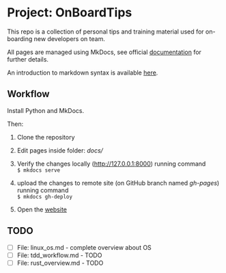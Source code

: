# Project: OnBoardTips

This repo is a collection of personal tips and training material used for on-boarding new developers on team.

All pages are managed using MkDocs, see official [documentation](https://www.mkdocs.org) for further details.

An introduction to markdown syntax is available [here](https://www.markdownguide.org).

## Workflow

Install Python and MkDocs.

Then:

1. Clone the repository

2. Edit pages inside folder: _docs/_

3. Verify the changes locally (http://127.0.0.1:8000) running command  
   ``$ mkdocs serve``

4. upload the changes to remote site (on GitHub branch named _gh-pages_) running command  
   ``$ mkdocs gh-deploy``

5. Open the [website](https://lisr-pcx.github.io/on-board-cpp)

## TODO

- [ ] File: linux_os.md - complete overview about OS
- [ ] File: tdd_workflow.md - TODO
- [ ] File: rust_overview.md - TODO
